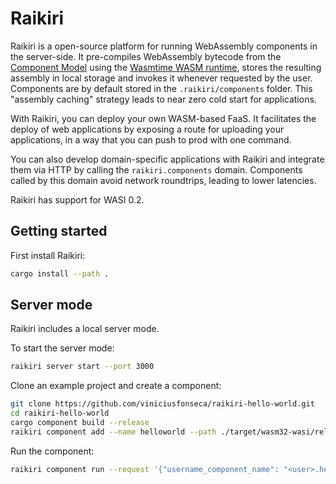 # Raikiri


Raikiri is a open-source platform for running WebAssembly components in the server-side. It pre-compiles WebAssembly bytecode from the [Component Model](https://component-model.bytecodealliance.org/) using the [Wasmtime WASM runtime](https://wasmtime.dev/), stores the resulting assembly in local storage and invokes it whenever requested by the user. Components are by default stored in the `.raikiri/components` folder. This "assembly caching" strategy leads to near zero cold start for applications.

With Raikiri, you can deploy your own WASM-based FaaS. It facilitates the deploy of web applications by exposing a route for uploading your applications, in a way that you can push to prod with one command.

You can also develop domain-specific applications with Raikiri and integrate them via HTTP by calling the `raikiri.components` domain. Components called by this domain avoid network roundtrips, leading to lower latencies.

Raikiri has support for WASI 0.2.


## Getting started

First install Raikiri:

```sh
cargo install --path .
```

## Server mode

Raikiri includes a local server mode.

To start the server mode:

```sh
raikiri server start --port 3000
```

Clone an example project and create a component:

```sh
git clone https://github.com/viniciusfonseca/raikiri-hello-world.git
cd raikiri-hello-world
cargo component build --release
raikiri component add --name helloworld --path ./target/wasm32-wasi/release/*.wasm
```

Run the component:

```sh
raikiri component run --request '{"username_component_name": "<user>.helloworld","method": "GET","headers": {},"body": ""}''
```